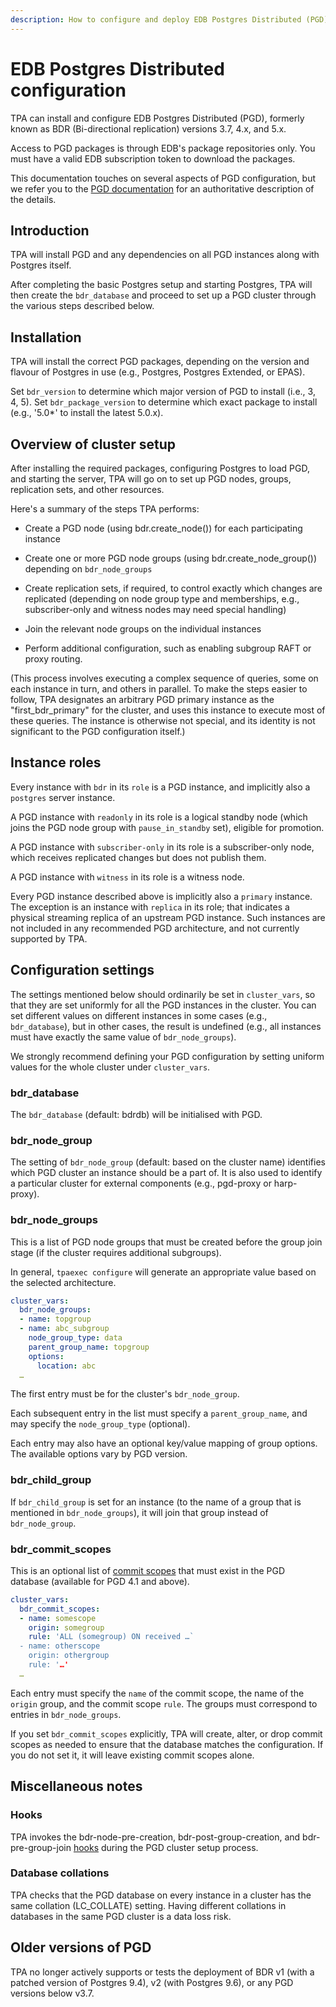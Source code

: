 ```yaml
---
description: How to configure and deploy EDB Postgres Distributed (PGD) with TPA.
---
```


# EDB Postgres Distributed configuration

TPA can install and configure EDB Postgres Distributed (PGD),
formerly known as BDR (Bi-directional replication) versions 3.7, 4.x,
and 5.x.

Access to PGD packages is through EDB's package repositories only.
You must have a valid EDB subscription token to download the packages.

This documentation touches on several aspects of PGD configuration, but
we refer you to the [PGD
documentation](https://enterprisedb.com/docs/pgd/latest/) for an
authoritative description of the details.

## Introduction

TPA will install PGD and any dependencies on all PGD instances along
with Postgres itself.

After completing the basic Postgres setup and starting Postgres, TPA
will then create the `bdr_database` and proceed to set up a PGD cluster
through the various steps described below.

## Installation

TPA will install the correct PGD packages, depending on the version
and flavour of Postgres in use (e.g., Postgres, Postgres Extended, or
EPAS).

Set `bdr_version` to determine which major version of PGD to install
(i.e., 3, 4, 5). Set `bdr_package_version` to determine which exact
package to install (e.g., '5.0*' to install the latest 5.0.x).

## Overview of cluster setup

After installing the required packages, configuring Postgres to load
PGD, and starting the server, TPA will go on to set up PGD nodes,
groups, replication sets, and other resources.

Here's a summary of the steps TPA performs:

* Create a PGD node (using bdr.create_node()) for each participating
  instance

* Create one or more PGD node groups (using bdr.create_node_group())
  depending on `bdr_node_groups`

* Create replication sets, if required, to control exactly which changes
  are replicated (depending on node group type and memberships, e.g.,
  subscriber-only and witness nodes may need special handling)

* Join the relevant node groups on the individual instances

* Perform additional configuration, such as enabling subgroup RAFT or
  proxy routing.

(This process involves executing a complex sequence of queries, some on
each instance in turn, and others in parallel. To make the steps easier
to follow, TPA designates an arbitrary PGD primary instance as the
"first_bdr_primary" for the cluster, and uses this instance to execute
most of these queries. The instance is otherwise not special, and its
identity is not significant to the PGD configuration itself.)

## Instance roles

Every instance with `bdr` in its `role` is a PGD instance, and
implicitly also a `postgres` server instance.

A PGD instance with `readonly` in its role is a logical standby node
(which joins the PGD node group with `pause_in_standby` set), eligible
for promotion.

A PGD instance with `subscriber-only` in its role is a subscriber-only
node, which receives replicated changes but does not publish them.

A PGD instance with `witness` in its role is a witness node.

Every PGD instance described above is implicitly also a `primary`
instance. The exception is an instance with `replica` in its role; that
indicates a physical streaming replica of an upstream PGD instance. Such
instances are not included in any recommended PGD architecture, and not
currently supported by TPA.

## Configuration settings

The settings mentioned below should ordinarily be set in `cluster_vars`,
so that they are set uniformly for all the PGD instances in the cluster.
You can set different values on different instances in some cases (e.g.,
`bdr_database`), but in other cases, the result is undefined (e.g., all
instances must have exactly the same value of `bdr_node_groups`).

We strongly recommend defining your PGD configuration by setting uniform
values for the whole cluster under `cluster_vars`.

### bdr_database

The `bdr_database` (default: bdrdb) will be initialised with PGD.

### bdr_node_group

The setting of `bdr_node_group` (default: based on the cluster name)
identifies which PGD cluster an instance should be a part of. It is also
used to identify a particular cluster for external components (e.g.,
pgd-proxy or harp-proxy).

### bdr_node_groups

This is a list of PGD node groups that must be created before the group
join stage (if the cluster requires additional subgroups).

In general, `tpaexec configure` will generate an appropriate value based
on the selected architecture.

```yaml
cluster_vars:
  bdr_node_groups:
  - name: topgroup
  - name: abc_subgroup
    node_group_type: data
    parent_group_name: topgroup
    options:
      location: abc
  …
```

The first entry must be for the cluster's `bdr_node_group`.

Each subsequent entry in the list must specify a `parent_group_name`,
and may specify the `node_group_type` (optional).

Each entry may also have an optional key/value mapping of group options.
The available options vary by PGD version.

### bdr_child_group

If `bdr_child_group` is set for an instance (to the name of a group that
is mentioned in `bdr_node_groups`), it will join that group instead of
`bdr_node_group`.

### bdr_commit_scopes

This is an optional list of
[commit scopes](https://www.enterprisedb.com/docs/pgd/latest/reference/commit-scopes/)
that must exist in the PGD database (available for PGD 4.1 and above).

```yaml
cluster_vars:
  bdr_commit_scopes:
  - name: somescope
    origin: somegroup
    rule: 'ALL (somegroup) ON received …`
  - name: otherscope
    origin: othergroup
    rule: '…'
  …
```

Each entry must specify the `name` of the commit scope, the name of the
`origin` group, and the commit scope `rule`. The groups must correspond
to entries in `bdr_node_groups`.

If you set `bdr_commit_scopes` explicitly, TPA will create, alter, or
drop commit scopes as needed to ensure that the database matches the
configuration. If you do not set it, it will leave existing commit
scopes alone.

## Miscellaneous notes

### Hooks

TPA invokes the bdr-node-pre-creation, bdr-post-group-creation, and
bdr-pre-group-join [hooks](tpaexec-hooks.md) during the PGD cluster
setup process.

### Database collations

TPA checks that the PGD database on every instance in a cluster has
the same collation (LC_COLLATE) setting. Having different collations in
databases in the same PGD cluster is a data loss risk.

## Older versions of PGD

TPA no longer actively supports or tests the deployment of BDR v1
(with a patched version of Postgres 9.4), v2 (with Postgres 9.6), or
any PGD versions below v3.7.
